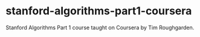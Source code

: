 ﻿# stanford-algorithms-part1-coursera
Stanford Algorithms Part 1 course taught on Coursera by Tim Roughgarden.
